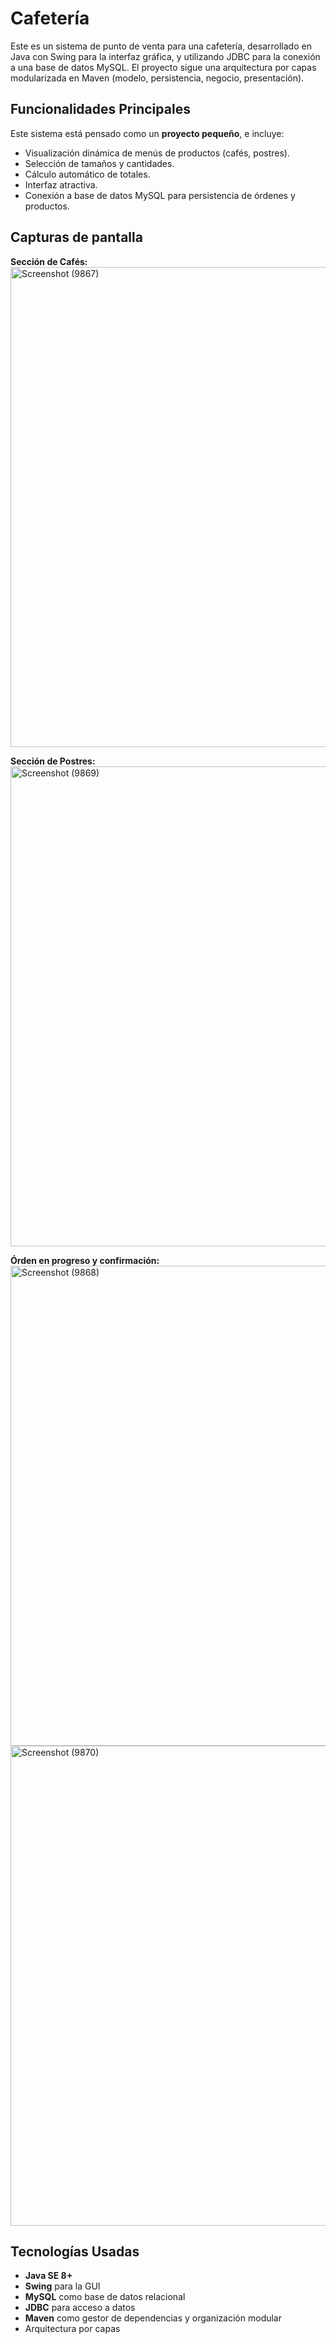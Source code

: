 # Cafetería

Este es un sistema de punto de venta para una cafetería, desarrollado en Java con Swing para la interfaz gráfica, y utilizando JDBC para la conexión a una base de datos MySQL. 
El proyecto sigue una arquitectura por capas modularizada en Maven (modelo, persistencia, negocio, presentación).


## Funcionalidades Principales
Este sistema está pensado como un **proyecto pequeño**, e incluye:

- Visualización dinámica de menús de productos (cafés, postres).
- Selección de tamaños y cantidades.
- Cálculo automático de totales.
- Interfaz atractiva.
- Conexión a base de datos MySQL para persistencia de órdenes y productos.


## Capturas de pantalla

**Sección de Cafés:**
<img width="1366" height="768" alt="Screenshot (9867)" src="https://github.com/user-attachments/assets/612d3d69-1061-4bba-aa70-3225f2a5bbf5" />

**Sección de Postres:**
<img width="1366" height="768" alt="Screenshot (9869)" src="https://github.com/user-attachments/assets/c57cc1c5-95da-4b89-a6e8-95679baac0ca" />

**Órden en progreso y confirmación:**
<img width="1366" height="768" alt="Screenshot (9868)" src="https://github.com/user-attachments/assets/90db1f6e-4457-4bec-b8ea-363e886bcef3" />
<img width="1366" height="768" alt="Screenshot (9870)" src="https://github.com/user-attachments/assets/8841d457-9275-4a30-a8fa-1ae538e568bc" />


## Tecnologías Usadas

- **Java SE 8+**
- **Swing** para la GUI
- **MySQL** como base de datos relacional
- **JDBC** para acceso a datos
- **Maven** como gestor de dependencias y organización modular
- Arquitectura por capas
